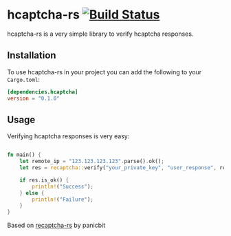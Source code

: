 # hcaptcha-rs [![Build Status](https://travis-ci.org/jerusdp/hcaptcha-rs.svg)](https://travis-ci.org/jerusdp/hcaptcha-rs)
hcaptcha-rs is a very simple library to verify hcaptcha responses.

## Installation
To use hcaptcha-rs in your project you can add the following to your `Cargo.toml`:
```toml
[dependencies.hcaptcha]
version = "0.1.0"
```

## Usage
Verifying hcaptcha responses is very easy:
```rust

fn main() {
    let remote_ip = "123.123.123.123".parse().ok();
    let res = recaptcha::verify("your_private_key", "user_response", remote_ip);

    if res.is_ok() {
        println!("Success");
    } else {
        println!("Failure");
    }
}

```

Based on [recaptcha-rs](https://github.com/panicbit/recaptcha-rs) by panicbit